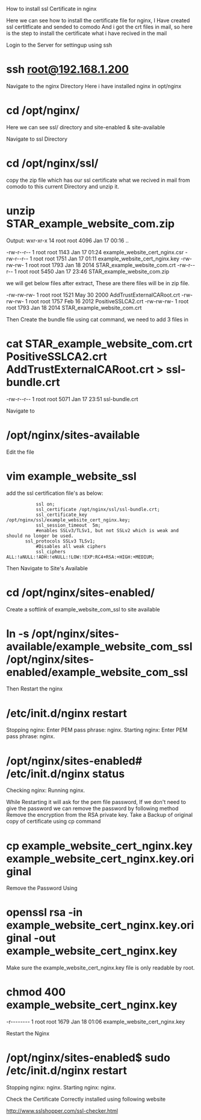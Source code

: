 How to install ssl Certificate in nginx

Here we can see how to install the certificate file for nginx, I Have created ssl certitficate and sended to comodo
And i got the crt files in mail, so here is the step to install the certificate what i have recived in the mail

Login to the Server for settingup using ssh

# ssh root@192.168.1.200

Navigate to the nginx Directory 
Here i have installed nginx in opt/nginx

# cd /opt/nginx/

Here we can see ssl/ directory and site-enabled & site-available 

Navigate to ssl Directory

# cd /opt/nginx/ssl/

copy the zip file which has our ssl certificate what we recived in mail from comodo to this current Directory
and unzip it.

# unzip STAR_example_website_com.zip


Output:
wxr-xr-x 14 root root 4096 Jan 17 00:16 ..

-rw-r--r--  1 root root 1143 Jan 17 01:24 example_website_cert_nginx.csr
-rw-r--r--  1 root root 1751 Jan 17 01:11 example_website_cert_nginx.key
-rw-rw-rw-  1 root root 1793 Jan 18  2014 STAR_example_website_com.crt
-rw-r--r--  1 root root 5450 Jan 17 23:46 STAR_example_website_com.zip


we will get below files after extract, These are there files will be in zip file.


-rw-rw-rw-  1 root root 1521 May 30  2000 AddTrustExternalCARoot.crt
-rw-rw-rw-  1 root root 1757 Feb 16  2012 PositiveSSLCA2.crt
-rw-rw-rw-  1 root root 1793 Jan 18  2014 STAR_example_website_com.crt


Then Create the bundle file using cat command, we need to add 3 files in 


# cat STAR_example_website_com.crt PositiveSSLCA2.crt AddTrustExternalCARoot.crt > ssl-bundle.crt


-rw-r--r--  1 root root 5071 Jan 17 23:51 ssl-bundle.crt


Navigate to 


# /opt/nginx/sites-available


Edit the file

# vim example_website_ssl


add the ssl certification file's as below:


               ssl on;
               ssl_certificate /opt/nginx/ssl/ssl-bundle.crt;
               ssl_certificate_key /opt/nginx/ssl/example_website_cert_nginx.key;
               ssl_session_timeout  5m;
               #enables SSLv3/TLSv1, but not SSLv2 which is weak and should no longer be used.
	       ssl_protocols SSLv3 TLSv1;
               #Disables all weak ciphers
               ssl_ciphers ALL:!aNULL:!ADH:!eNULL:!LOW:!EXP:RC4+RSA:+HIGH:+MEDIUM;


Then Navigate to Site's Available


# cd /opt/nginx/sites-enabled/


Create a softlink of example_website_com_ssl to site available


# ln -s /opt/nginx/sites-available/example_website_com_ssl /opt/nginx/sites-enabled/example_website_com_ssl


Then Restart the nginx 

# /etc/init.d/nginx restart
Stopping nginx: Enter PEM pass phrase:
nginx.
Starting nginx: Enter PEM pass phrase:
nginx.

# /opt/nginx/sites-enabled# /etc/init.d/nginx status
Checking nginx: Running
nginx.


While Restarting it will ask for the pem file password, If we don't need to give the password we can remove the password by following method 
Remove the encryption from the RSA private key.
Take a Backup of original copy of certificate using cp command


# cp example_website_cert_nginx.key example_website_cert_nginx.key.original


Remove the Password Using 


# openssl rsa -in example_website_cert_nginx.key.original -out example_website_cert_nginx.key


Make sure the example_website_cert_nginx.key file is only readable by root.


# chmod 400 example_website_cert_nginx.key

-r--------  1 root root 1679 Jan 18 01:06 example_website_cert_nginx.key

Restart the Nginx 

# /opt/nginx/sites-enabled$ sudo /etc/init.d/nginx restart
Stopping nginx: nginx.
Starting nginx: nginx.

Check the Certificate Correctly installed using following website 


http://www.sslshopper.com/ssl-checker.html
